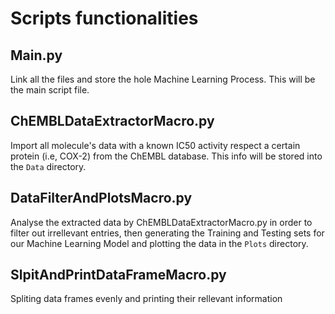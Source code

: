 # Scripts functionalities
## Main.py
Link all the files and store the hole Machine Learning Process. This will be the main script file.

## ChEMBLDataExtractorMacro.py
Import all molecule's data with a known IC50 activity respect a certain protein (i.e, COX-2) from the ChEMBL database. This info will be stored into the `Data` directory.

## DataFilterAndPlotsMacro.py
Analyse the extracted data by ChEMBLDataExtractorMacro.py in order to filter out irrellevant entries, then generating the Training and Testing sets for our Machine Learning Model and plotting the data in the `Plots` directory.

## SlpitAndPrintDataFrameMacro.py
Spliting data frames evenly and printing their rellevant information